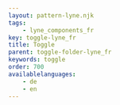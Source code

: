 ```yaml
---
layout: pattern-lyne.njk
tags: 
    - lyne_components_fr
key: toggle-lyne_fr
title: Toggle
parent: toggle-folder-lyne_fr
keywords: toggle
order: 700
availablelanguages: 
    - de
    - en
---
```

